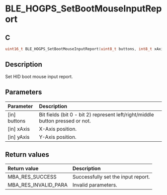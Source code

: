 # BLE_HOGPS_SetBootMouseInputReport

## C

```c
uint16_t BLE_HOGPS_SetBootMouseInputReport(uint8_t buttons, int8_t xAxis, int8_t yAxis);
```

## Description

Set HID boot mouse input report.

## Parameters

|Parameter|Description|
|:---|:---|
|\[in\] buttons|Bit fields (bit 0 - bit 2) represent left/right/middle button pressed or not.|
|\[in\] xAxis|X-Axis position.|
|\[in\] yAxis|Y-Axis position.|

## Return values

|Return value|Description|
|:---|:---|
MBA_RES_SUCCESS|Successfully set the input report.|
MBA_RES_INVALID_PARA|Invalid parameters.|
